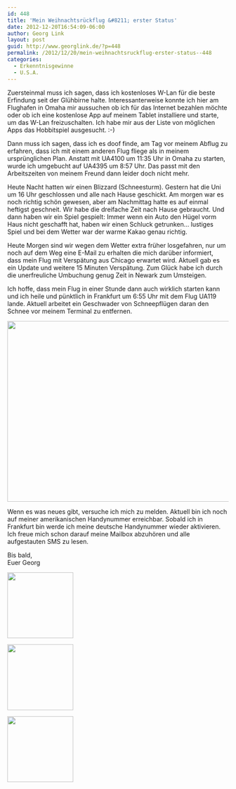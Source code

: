 ```yaml
---
id: 448
title: 'Mein Weihnachtsrückflug &#8211; erster Status'
date: 2012-12-20T16:54:09-06:00
author: Georg Link
layout: post
guid: http://www.georglink.de/?p=448
permalink: /2012/12/20/mein-weihnachtsruckflug-erster-status--448
categories:
  - Erkenntnisgewinne
  - U.S.A.
---
```

Zuersteinmal muss ich sagen, dass ich kostenloses W-Lan für die beste Erfindung seit der Glühbirne halte. Interessanterweise konnte ich hier am Flughafen in Omaha mir aussuchen ob ich für das Internet bezahlen möchte oder ob ich eine kostenlose App auf meinem Tablet installiere und starte, um das W-Lan freizuschalten. Ich habe mir aus der Liste von möglichen Apps das Hobbitspiel ausgesucht. :-) 

Dann muss ich sagen, dass ich es doof finde, am Tag vor meinem Abflug zu erfahren, dass ich mit einem anderen Flug fliege als in meinem ursprünglichen Plan. Anstatt mit UA4100 um 11:35 Uhr in Omaha zu starten, wurde ich umgebucht auf UA4395 um 8:57 Uhr. Das passt mit den Arbeitszeiten von meinem Freund dann leider doch nicht mehr.

Heute Nacht hatten wir einen Blizzard (Schneesturm). Gestern hat die Uni um 16 Uhr geschlossen und alle nach Hause geschickt. Am morgen war es noch richtig schön gewesen, aber am Nachmittag hatte es auf einmal heftigst geschneit. Wir habe die dreifache Zeit nach Hause gebraucht. Und dann haben wir ein Spiel gespielt: Immer wenn ein Auto den Hügel vorm Haus nicht geschafft hat, haben wir einen Schluck getrunken&#8230; lustiges Spiel und bei dem Wetter war der warme Kakao genau richtig.

Heute Morgen sind wir wegen dem Wetter extra früher losgefahren, nur um noch auf dem Weg eine E-Mail zu erhalten die mich darüber informiert, dass mein Flug mit Verspätung aus Chicago erwartet wird. Aktuell gab es ein Update und weitere 15 Minuten Verspätung. Zum Glück habe ich durch die unerfreuliche Umbuchung genug Zeit in Newark zum Umsteigen. 

Ich hoffe, dass mein Flug in einer Stunde dann auch wirklich starten kann und ich heile und pünktlich in Frankfurt um 6:55 Uhr mit dem Flug UA119 lande. Aktuell arbeitet ein Geschwader von Schneepflügen daran den Schnee vor meinem Terminal zu entfernen.

[<img loading="lazy" src="http://www.georglink.de/media/2012/12/IMG_20121220_0733401166773648-1024x768.jpg" alt="" title="IMG_20121220_0733401166773648" width="550" height="412" class="aligncenter size-large wp-image-451" srcset="http://www.georglink.de/media/2012/12/IMG_20121220_0733401166773648-1024x768.jpg 1024w, http://www.georglink.de/media/2012/12/IMG_20121220_0733401166773648-300x225.jpg 300w" sizes="(max-width: 550px) 100vw, 550px" />](http://www.georglink.de/media/2012/12/IMG_20121220_0733401166773648.jpg)

Wenn es was neues gibt, versuche ich mich zu melden. Aktuell bin ich noch auf meiner amerikanischen Handynummer erreichbar. Sobald ich in Frankfurt bin werde ich meine deutsche Handynummer wieder aktivieren. Ich freue mich schon darauf meine Mailbox abzuhören und alle aufgestauten SMS zu lesen.

Bis bald,  
Euer Georg

<div id='gallery-6' class='gallery galleryid-448 gallery-columns-3 gallery-size-thumbnail'>
  <dl class='gallery-item'>
    <dt class='gallery-icon landscape'>
      <a href='http://www.georglink.de/2012/12/20/mein-weihnachtsruckflug-erster-status--448/img_20121220_0733401166773648'><img width="150" height="150" src="http://www.georglink.de/media/2012/12/IMG_20121220_0733401166773648-150x150.jpg" class="attachment-thumbnail size-thumbnail" alt="" loading="lazy" /></a>
    </dt>
  </dl>
  
  <dl class='gallery-item'>
    <dt class='gallery-icon landscape'>
      <a href='http://www.georglink.de/2012/12/20/mein-weihnachtsruckflug-erster-status--448/img_20121220_0741391913421804'><img width="150" height="150" src="http://www.georglink.de/media/2012/12/IMG_20121220_0741391913421804-150x150.jpg" class="attachment-thumbnail size-thumbnail" alt="" loading="lazy" /></a>
    </dt>
  </dl>
  
  <dl class='gallery-item'>
    <dt class='gallery-icon landscape'>
      <a href='http://www.georglink.de/2012/12/20/mein-weihnachtsruckflug-erster-status--448/img_20121220_073320776026622'><img width="150" height="150" src="http://www.georglink.de/media/2012/12/IMG_20121220_073320776026622-150x150.jpg" class="attachment-thumbnail size-thumbnail" alt="" loading="lazy" /></a>
    </dt>
  </dl>
  
  <br style="clear: both" />
</div>